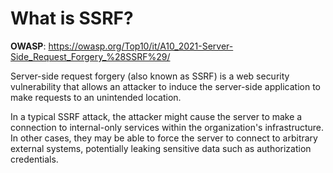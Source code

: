 # What is SSRF?

**OWASP**: https://owasp.org/Top10/it/A10_2021-Server-Side_Request_Forgery_%28SSRF%29/

Server-side request forgery (also known as SSRF) is a web security vulnerability that allows an attacker to induce the server-side application to make requests to an unintended location.

In a typical SSRF attack, the attacker might cause the server to make a connection to internal-only services within the organization's infrastructure.  
In other cases, they may be able to force the server to connect to arbitrary external systems, potentially leaking sensitive data such as authorization credentials.

# 